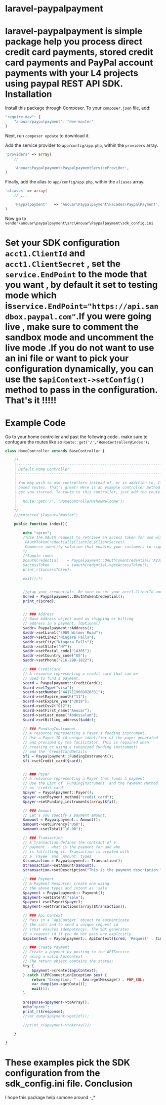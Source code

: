 laravel-paypalpayment
=====================

laravel-paypalpayment is simple package  help you process   direct credit card payments, stored credit card payments and PayPal account payments with your L4 projects using paypal REST API SDK.
Installation
=============
Install this package through Composer. To your `composer.json` file, add:

```js
"require-dev": {
	"anouar/paypalpayment": "dev-master"
}
```

Next, run `composer update` to download it.

Add the service provider to `app/config/app.php`, within the `providers` array.

```php
'providers' => array(
	// ...

	'Anouar\Paypalpayment\PaypalpaymentServiceProvider',
)
```

Finally, add the alias to `app/config/app.php`, within the `aliases` array.

```php
'aliases' => array(
	// ...

	'Paypalpayment'	  => 'Anouar\Paypalpayment\Facades\PaypalPayment',
)
```
Now go to `vendor\anouar\paypalpayment\src\Anouar\Paypalpayment\sdk_config.ini`

Set your SDK configuration `acct1.ClientId` and `acct1.ClientSecret` , set the `service.EndPoint` to the mode that you want , by default it set to testing mode which is`service.EndPoint="https://api.sandbox.paypal.com"`.If you were going  live , make sure to comment the sandbox mode and uncomment the live mode
.If you do not want to use an ini file or want to pick your configuration dynamically, you can use the `$apiContext->setConfig()` method to pass in the configuration.
That's it !!!!!
==============

Example Code
============
Go to your home controller and past the following code  . make sure to confugure the routes like so `Route::get('/','HomeController@index');`
```php
class HomeController extends BaseController {

    /*
    |--------------------------------------------------------------------------
    | Default Home Controller
    |--------------------------------------------------------------------------
    |
    | You may wish to use controllers instead of, or in addition to, Closure
    | based routes. That's great! Here is an example controller method to
    | get you started. To route to this controller, just add the route:
    |
    |   Route::get('/', 'HomeController@showWelcome');
    |
    */
    //protected $layout="master";

    public function index(){

        echo "<pre>";
        /*Use the OAuth request to retrieve an access token for use with your payments calls.
         OAuthTokenCredential($ClientId,$ClientSecret)
         Commerce identity solution that enables your customers to sign in to your web site quickly and securely using their PayPal login credentials.
        */
        /*Sample code:
        $oauthCredential	= Paypalpayment::OAuthTokenCredential('AVJx0RArQzkCCsWC0evZi1SsoO4gxjDkkULQBdmPNBZT4fc14AROUq-etMEY','EH5F0BAxqonVnP8M4a0c6ezUHq-UT-CWfGciPNQOdUlTpWPkNyuS6eDN-tpA');
		$accessToken     	= $oauthCredential->getAccessToken();
        print_r($accessToken);

        exit();*/


        //grap your credentials .Be sure to set your acct1.ClientId and acct1.ClientSecret on sdk_config.ini
        $cred = Paypalpayment::OAuthTokenCredential();
        print_r($cred);


        // ### Address
        // Base Address object used as shipping or billing
        // address in a payment. [Optional]
        $addr= Paypalpayment::Address();
        $addr->setLine1("3909 Witmer Road");
        $addr->setLine2("Niagara Falls");
        $addr->setCity("Niagara Falls");
        $addr->setState("NY");
        $addr->setPostal_code("14305");
        $addr->setCountry_code("US");
        $addr->setPhone("716-298-1822");

        // ### CreditCard
        // A resource representing a credit card that can be
        // used to fund a payment.
        $card = Paypalpayment::CreditCard();
        $card->setType("visa");
        $card->setNumber("4417119669820331");
        $card->setExpire_month("11");
        $card->setExpire_year("2019");
        $card->setCvv2("012");
        $card->setFirst_name("Anouar");
        $card->setLast_name("Abdessalam");
        $card->setBilling_address($addr);

        // ### FundingInstrument
        // A resource representing a Payer's funding instrument.
        // Use a Payer ID (A unique identifier of the payer generated
        // and provided by the facilitator. This is required when
        // creating or using a tokenized funding instrument)
        // and the `CreditCardDetails`
        $fi = Paypalpayment::FundingInstrument();
        $fi->setCredit_card($card);


        // ### Payer
        // A resource representing a Payer that funds a payment
        // Use the List of `FundingInstrument` and the Payment Method
        // as 'credit_card'
        $payer = Paypalpayment::Payer();
        $payer->setPayment_method("credit_card");
        $payer->setFunding_instruments(array($fi));

        // ### Amount
        // Let's you specify a payment amount.
        $amount = Paypalpayment:: Amount();
        $amount->setCurrency("USD");
        $amount->setTotal("10.00");

        // ### Transaction
        // A transaction defines the contract of a
        // payment - what is the payment for and who
        // is fulfilling it. Transaction is created with
        // a `Payee` and `Amount` types
        $transaction = Paypalpayment:: Transaction();
        $transaction->setAmount($amount);
        $transaction->setDescription("This is the payment description.");

        // ### Payment
        // A Payment Resource; create one using
        // the above types and intent as 'sale'
        $payment = Paypalpayment:: Payment();
        $payment->setIntent("sale");
        $payment->setPayer($payer);
        $payment->setTransactions(array($transaction));

        // ### Api Context
        // Pass in a `ApiContext` object to authenticate 
        // the call and to send a unique request id 
        // (that ensures idempotency). The SDK generates
        // a request id if you do not pass one explicitly. 
        $apiContext = Paypalpayment:: ApiContext($cred, 'Request' . time());

        // ### Create Payment
        // Create a payment by posting to the APIService
        // using a valid ApiContext
        // The return object contains the status;
        try {
            $payment->create($apiContext);
        } catch (\PPConnectionException $ex) {
            return "Exception: " . $ex->getMessage() . PHP_EOL;
            var_dump($ex->getData());
            exit(1);
        }

        $response=$payment->toArray();
        echo"<pre>";
        print_r($response);
        //var_dump($payment->getId());

        //print_r($payment->toArray());

    }

}
```
These examples pick the SDK configuration from the sdk_config.ini file.
Conclusion
==========
I hope this package help somone around -_*

